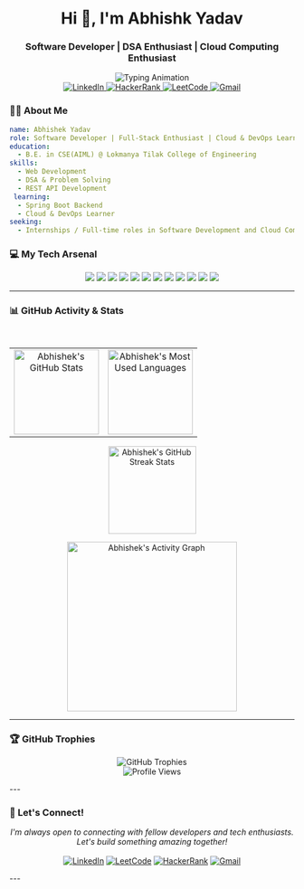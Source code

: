 <div id="header" align="center">

  <h1 align="center">Hi 👋, I'm Abhishk Yadav</h1>
  <h3 align="center">Software Developer | DSA Enthusiast | Cloud Computing Enthusiast</h3>
  <img src="https://readme-typing-svg.herokuapp.com?font=Fira+Code&size=22&pause=1000&color=00BFFF&width=600&lines=Aspiring+Software+Developer;Full-Stack+Enthusiast;Cloud+%26+DevOps+Learner;Always+Learning+New+Things;React.js+%26+Java+Developer" alt="Typing Animation" />
</div>

<!-- Social & Profile Links -->
<div align="center">
  <!-- LinkedIn -->
  <a href="https://www.linkedin.com/in/abhishek-yadav-325883270/" target="_blank">
    <img src="https://img.shields.io/badge/LinkedIn-0077B5?style=for-the-badge&logo=linkedin&logoColor=white" alt="LinkedIn"/>
  </a>

  <!-- HackerRank -->
  <a href="https://www.hackerrank.com/profile/new10abhi25" target="_blank">
    <img src="https://img.shields.io/badge/HackerRank-2EC866?style=for-the-badge&logo=HackerRank&logoColor=white" alt="HackerRank"/>
  </a>

  <!-- LeetCode -->
  <a href="https://leetcode.com/u/Abhi_y10/" target="_blank">
    <img src="https://img.shields.io/badge/-LeetCode-FFA116?style=for-the-badge&logo=LeetCode&logoColor=black" alt="LeetCode"/>
  </a>

  <!-- Gmail -->
  <a href="mailto:abhishek.j.yadav10@gmail.com">
    <img src="https://img.shields.io/badge/Gmail-D14836?style=for-the-badge&logo=gmail&logoColor=white" alt="Gmail"/>
  </a>
</div>



### 👨‍💻 About Me

```yaml
name: Abhishek Yadav
role: Software Developer | Full-Stack Enthusiast | Cloud & DevOps Learner
education:
  - B.E. in CSE(AIML) @ Lokmanya Tilak College of Engineering
skills:
  - Web Development
  - DSA & Problem Solving
  - REST API Development
 learning:
  - Spring Boot Backend
  - Cloud & DevOps Learner
seeking:
  - Internships / Full-time roles in Software Development and Cloud Computing
```

### 💻 My Tech Arsenal

<div align="center">

  <!-- Languages -->
  <img src="https://img.shields.io/badge/C-00599C?style=for-the-badge&logo=c&logoColor=white"/>
  <img src="https://img.shields.io/badge/C++-00599C?style=for-the-badge&logo=c%2B%2B&logoColor=white"/>
  <img src="https://img.shields.io/badge/Java-ED8B00?style=for-the-badge&logo=openjdk&logoColor=white"/>
  <img src="https://img.shields.io/badge/Python-3776AB?style=for-the-badge&logo=python&logoColor=white"/>
  <img src="https://img.shields.io/badge/JavaScript-F7DF1E?style=for-the-badge&logo=javascript&logoColor=black"/>

  <!-- Web Development -->
  <img src="https://img.shields.io/badge/HTML5-E34F26?style=for-the-badge&logo=html5&logoColor=white"/>
  <img src="https://img.shields.io/badge/CSS3-1572B6?style=for-the-badge&logo=css3&logoColor=white"/>
  <img src="https://img.shields.io/badge/Bootstrap-563D7C?style=for-the-badge&logo=bootstrap&logoColor=white"/>

  <!-- Databases -->
  <img src="https://img.shields.io/badge/MySQL-4479A1?style=for-the-badge&logo=mysql&logoColor=white"/>
  <img src="https://img.shields.io/badge/MongoDB-4EA94B?style=for-the-badge&logo=mongodb&logoColor=white"/>

  <!-- Tools -->
  <img src="https://img.shields.io/badge/Git-F05032?style=for-the-badge&logo=git&logoColor=white"/>
  <img src="https://img.shields.io/badge/Jupyter-F37626?style=for-the-badge&logo=jupyter&logoColor=white"/>

</div>

----


### 📊 GitHub Activity & Stats

<div align="center">

<br>

<table align="center">
  <tr>
    <td align="center">
      <img src="https://github-readme-stats.vercel.app/api?username=abhishek-yadav10&show_icons=true&theme=radical&hide_border=true&bg_color=0D1117" height="150" alt="Abhishek's GitHub Stats" />
    </td>
    <td align="center">
      <img src="https://github-readme-stats.vercel.app/api/top-langs/?username=abhishek-yadav10&layout=compact&theme=radical&hide_border=true&bg_color=0D1117" height="150" alt="Abhishek's Most Used Languages" />
    </td>
  </tr>
</table>

<p align="center">
  <img src="https://streak-stats.demolab.com?user=abhishek-yadav10&theme=radical&hide_border=true&background=0D1117&ring=FF6B6B&fire=FF6B6B&currStreakLabel=FF6B6B" height="155" alt="Abhishek's GitHub Streak Stats" />
</p>

<p align="center">
  <img src="https://github-readme-activity-graph.vercel.app/graph?username=abhishek-yadav10&bg_color=0D1117&color=FF6B6B&line=FF6B6B&point=FFFFFF&area=true&hide_border=true&radius=16" height="300" alt="Abhishek's Activity Graph" />
</p>

</div>


----------

### 🏆 GitHub Trophies

<p align="center">
  <img src="https://github-profile-trophy.vercel.app/?username=abhishek-yadav10&theme=tokyonight&no-frame=true&no-bg=true&row=1&column=7&margin-w=15&margin-h=15" alt="GitHub Trophies"/>
  
  <br>
  
  <img src="https://komarev.com/ghpvc/?username=abhishek-yadav10&label=Profile%20Views&color=bb9af7&style=for-the-badge" alt="Profile Views"/>
</p>
---

### 🤝 Let's Connect!

<p align="center">
  <em>I'm always open to connecting with fellow developers and tech enthusiasts. Let's build something amazing together!</em>
  <br><br>
  <a href="https://www.linkedin.com/in/abhishek-yadav-325883270/" target="_blank"><img src="https://img.shields.io/badge/LinkedIn-0077B5?style=for-the-badge&logo=linkedin&logoColor=white" alt="LinkedIn"/></a>
  <a href="https://leetcode.com/u/Abhi_y10/" target="_blank"><img src="https://img.shields.io/badge/-LeetCode-FFA116?style=for-the-badge&logo=LeetCode&logoColor=black" alt="LeetCode"/></a>
  <a href="https://www.hackerrank.com/profile/new10abhi25" target="_blank"><img src="https://img.shields.io/badge/-HackerRank-2EC866?style=for-the-badge&logo=HackerRank&logoColor=white" alt="HackerRank"/></a>
  <a href="mailto:abhishek.j.yadav10@gmail.com"><img src="https://img.shields.io/badge/Gmail-D14836?style=for-the-badge&logo=gmail&logoColor=white" alt="Gmail"/></a>
</p>
---
